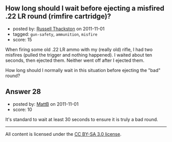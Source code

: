 ## How long should I wait before ejecting a misfired .22 LR round (rimfire cartridge)?

- posted by: [Russell Thackston](https://stackexchange.com/users/-1/44-russell-thackston) on 2011-11-01
- tagged: `gun-safety`, `ammunition`, `misfire`
- score: 15

<p>When firing some old .22 LR ammo with my (really old) rifle, I had two misfires (pulled the trigger and nothing happened). I waited about ten seconds, then ejected them. Neither went off after I ejected them.</p>

<p>How long should I normally wait in this situation before ejecting the "bad" round?</p>



## Answer 28

- posted by: [MattB](https://stackexchange.com/users/-1/24-mattb) on 2011-11-01
- score: 10

<p>It's standard to wait at least 30 seconds to ensure it is truly a bad round.</p>




---

All content is licensed under the [CC BY-SA 3.0 license](https://creativecommons.org/licenses/by-sa/3.0/).
